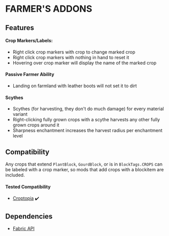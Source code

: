 # FARMER'S ADDONS

## Features
#### Crop Markers/Labels:
- Right click crop markers with crop to change marked crop
- Right click crop markers with nothing in hand to reset it
- Hovering over crop marker will display the name of the marked crop
#### Passive Farmer Ability
- Landing on farmland with leather boots will not set it to dirt
#### Scythes
- Scythes (for harvesting, they don't do much damage) for every material variant
- Right-clicking fully grown crops with a scythe harvests any other fully grown crops around it
- Sharpness enchantment increases the harvest radius per enchantment level

## Compatibility
Any crops that extend `PlantBlock`, `GourdBlock`, or is in `BlockTags.CROPS` can be labeled with a crop marker, 
so mods that add crops with a blockitem are included.<br>
#### Tested Compatibility
- [Croptopia](https://github.com/ExcessiveAmountsOfZombies/Croptopia) :heavy_check_mark:

## Dependencies
- [Fabric API](https://github.com/FabricMC/fabric)